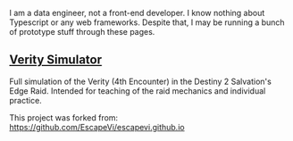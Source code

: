 I am a data engineer, not a front-end developer. I know nothing about Typescript or any web frameworks. Despite that, I may be running a bunch of prototype stuff through these pages.

## [Verity Simulator](https://xant-tv.github.io/verity-simulator)
Full simulation of the Verity (4th Encounter) in the Destiny 2 Salvation's Edge Raid. Intended for teaching of the raid mechanics and individual practice.

This project was forked from: https://github.com/EscapeVi/escapevi.github.io
